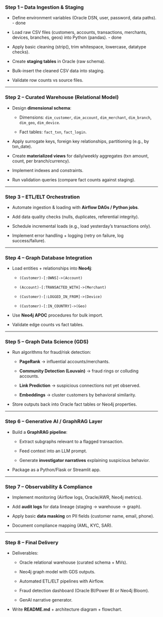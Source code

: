 
### **Step 1 – Data Ingestion & Staging**

- Define environment variables (Oracle DSN, user, password, data paths). - done
    
- Load raw CSV files (customers, accounts, transactions, merchants, devices, branches, geos) into Python (pandas). - done
    
- Apply basic cleaning (strip(), trim whitespace, lowercase, datatype checks).
    
- Create **staging tables** in Oracle (raw schema).
    
- Bulk-insert the cleaned CSV data into staging.
    
- Validate row counts vs source files.
    

---

### **Step 2 – Curated Warehouse (Relational Model)**

- Design **dimensional schema**:
    
    - Dimensions: `dim_customer`, `dim_account`, `dim_merchant`, `dim_branch`, `dim_geo`, `dim_device`.
        
    - Fact tables: `fact_txn`, `fact_login`.
        
- Apply surrogate keys, foreign key relationships, partitioning (e.g., by txn_date).
    
- Create **materialized views** for daily/weekly aggregates (txn amount, count, per branch/currency).
    
- Implement indexes and constraints.
    
- Run validation queries (compare fact counts against staging).
    

---

### **Step 3 – ETL/ELT Orchestration**

- Automate ingestion & loading with **Airflow DAGs / Python jobs**.
    
- Add data quality checks (nulls, duplicates, referential integrity).
    
- Schedule incremental loads (e.g., load yesterday’s transactions only).
    
- Implement error handling + logging (retry on failure, log success/failure).
    

---

### **Step 4 – Graph Database Integration**

- Load entities + relationships into **Neo4j**:
    
    - `(Customer)-[:OWNS]->(Account)`
        
    - `(Account)-[:TRANSACTED_WITH]->(Merchant)`
        
    - `(Customer)-[:LOGGED_IN_FROM]->(Device)`
        
    - `(Customer)-[:IN_COUNTRY]->(Geo)`
        
- Use **Neo4j APOC** procedures for bulk import.
    
- Validate edge counts vs fact tables.
    

---

### **Step 5 – Graph Data Science (GDS)**

- Run algorithms for fraud/risk detection:
    
    - **PageRank** → influential accounts/merchants.
        
    - **Community Detection (Louvain)** → fraud rings or colluding accounts.
        
    - **Link Prediction** → suspicious connections not yet observed.
        
    - **Embeddings** → cluster customers by behavioral similarity.
        
- Store outputs back into Oracle fact tables or Neo4j properties.
    

---

### **Step 6 – Generative AI / GraphRAG Layer**

- Build a **GraphRAG pipeline**:
    
    - Extract subgraphs relevant to a flagged transaction.
        
    - Feed context into an LLM prompt.
        
    - Generate **investigator narratives** explaining suspicious behavior.
        
- Package as a Python/Flask or Streamlit app.
    

---

### **Step 7 – Observability & Compliance**

- Implement monitoring (Airflow logs, Oracle/AWR, Neo4j metrics).
    
- Add **audit logs** for data lineage (staging → warehouse → graph).
    
- Apply basic **data masking** on PII fields (customer name, email, phone).
    
- Document compliance mapping (AML, KYC, SAR).
    

---

### **Step 8 – Final Delivery**

- Deliverables:
    
    - Oracle relational warehouse (curated schema + MVs).
        
    - Neo4j graph model with GDS outputs.
        
    - Automated ETL/ELT pipelines with Airflow.
        
    - Fraud detection dashboard (Oracle BI/Power BI or Neo4j Bloom).
        
    - GenAI narrative generator.
        
- Write **README.md** + architecture diagram + flowchart.